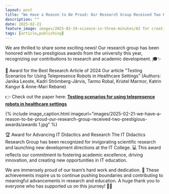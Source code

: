 ```yaml
---
layout: post
title: "We Have a Reason to Be Proud: Our Research Group Received Two Prestigious Awards🏆🎉"
description: ""
date: 2025-02-21
feature_image: images/2025-02-19-science-in-three-minutes/AI for creativity matters_250226_155645.jpg
tags: [article,publishing]
---
```

We are thrilled to share some exciting news! Our research group has been honored with two prestigious awards from the university this year, recognizing our contributions to research and academic development. 🎓✨

🏅 Award for the Best Research Article of 2024 Our article "Testing Scenarios for Using Telepresence Robots in Healthcare Settings" (Authors: Janika Leoste, Kadri Strömberg-Järvis, Tarmo Robal, Kristel Marmor, Katrin Kangur & Anne-Mari Rebane) 

👉 Check out the paper here: [**Testing scenarios for using telepresence robots in healthcare settings**](https://www.csbj.org/article/S2001-0370(24)00005-9/fulltext)
<!--more-->
{% include image_caption.html imageurl="images/2025-02-21-we-have-a-reason-to-be-proud-our-research-group-received-two-prestigious-awards/awards 1.jpg" %}

🏆 Award for Advancing IT Didactics and Research The IT Didactics Research Group has been recognized for invigorating scientific research and launching new development directions at the IT College. 💻 This award reflects our commitment to fostering academic excellence, driving innovation, and creating new opportunities in IT education.

We are immensely proud of our team’s hard work and dedication. 💪 These achievements inspire us to continue pushing boundaries and contributing to meaningful advancements in research and education. A huge thank you to everyone who has supported us on this journey! 🎊👏

